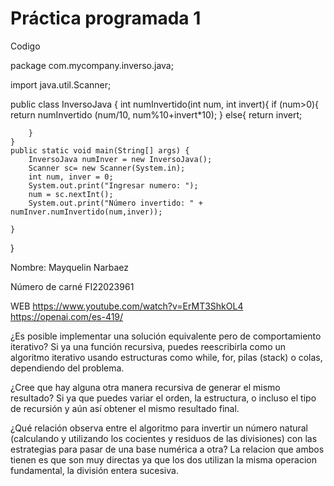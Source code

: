 # Práctica programada 1



Codigo

package com.mycompany.inverso.java;

import java.util.Scanner;


public class InversoJava {
    int numInvertido(int num, int invert){
        if (num>0){
        return numInvertido (num/10, num%10+invert*10);
        }
        else{
        return invert;
        
        }
    }
    public static void main(String[] args) {
        InversoJava numInver = new InversoJava();
        Scanner sc= new Scanner(System.in);
        int num, inver = 0;
        System.out.print("Ingresar numero: ");
        num = sc.nextInt();
        System.out.print("Número invertido: " + numInver.numInvertido(num,inver));
      
    }
   
}


Nombre:
Mayquelin Narbaez

Número de carné
FI22023961


WEB
<https://www.youtube.com/watch?v=ErMT3ShkOL4>
<https://openai.com/es-419/>


¿Es posible implementar una solución equivalente pero de comportamiento iterativo?
Si ya una función recursiva, puedes reescribirla como un algoritmo iterativo usando estructuras
 como while, for, pilas (stack) o colas, dependiendo del problema.
 
 
 ¿Cree que hay alguna otra manera recursiva de generar el mismo resultado?
Si ya que puedes variar el orden, la estructura, o incluso el tipo de recursión 
 y aún así obtener el mismo resultado final.
 
 ¿Qué relación observa entre el algoritmo para invertir un número natural (calculando y utilizando los cocientes y residuos de las divisiones)
 con las estrategias para pasar de una base numérica a otra?
 La relacion que ambos tienen es que son muy directas ya que los dos utilizan la misma operacion 
 fundamental, la división entera sucesiva.